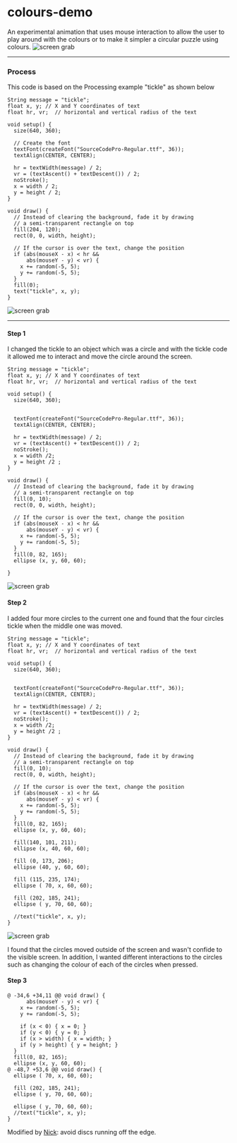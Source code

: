 # colours-demo

An experimental animation that uses mouse interaction to allow the user to play around with the colours or to make it simpler a circular puzzle using colours. 
![screen grab](https://github.com/Tat1/colours-demo/blob/master/Screen%20Shot%202017-11-30%20at%2014.28.42.png)

---

### Process

This code is based on the Processing example "tickle" as shown below 

```
String message = "tickle";
float x, y; // X and Y coordinates of text
float hr, vr;  // horizontal and vertical radius of the text

void setup() {
  size(640, 360);
  
  // Create the font
  textFont(createFont("SourceCodePro-Regular.ttf", 36));
  textAlign(CENTER, CENTER);
  
  hr = textWidth(message) / 2;
  vr = (textAscent() + textDescent()) / 2;
  noStroke();
  x = width / 2;
  y = height / 2;
}

void draw() {
  // Instead of clearing the background, fade it by drawing
  // a semi-transparent rectangle on top
  fill(204, 120);
  rect(0, 0, width, height);
  
  // If the cursor is over the text, change the position
  if (abs(mouseX - x) < hr &&
      abs(mouseY - y) < vr) {
    x += random(-5, 5);
    y += random(-5, 5);
  }
  fill(0);
  text("tickle", x, y);
}
```
![screen grab](https://github.com/Tat1/colours-demo/blob/master/Screen%20Shot%202017-12-07%20at%2011.24.39.png)

---

#### Step 1

I changed the tickle to an object which was a circle and with the tickle code it allowed me to interact and move the circle around the screen.
```
String message = "tickle";
float x, y; // X and Y coordinates of text
float hr, vr;  // horizontal and vertical radius of the text

void setup() {
  size(640, 360);
  
 
  textFont(createFont("SourceCodePro-Regular.ttf", 36));
  textAlign(CENTER, CENTER);
  
  hr = textWidth(message) / 2;
  vr = (textAscent() + textDescent()) / 2;
  noStroke();
  x = width /2;
  y = height /2 ;
}

void draw() {
  // Instead of clearing the background, fade it by drawing
  // a semi-transparent rectangle on top
  fill(0, 10);
  rect(0, 0, width, height);
  
  // If the cursor is over the text, change the position
  if (abs(mouseX - x) < hr &&
      abs(mouseY - y) < vr) {
    x += random(-5, 5);
    y += random(-5, 5);
  }
  fill(0, 82, 165);
  ellipse (x, y, 60, 60); 
  
}
```
![screen grab](https://github.com/Tat1/colours-demo/blob/master/Screen%20Shot%202017-12-07%20at%2012.18.17.png)

#### Step 2
I added four more circles to the current one and found that the four circles tickle when the middle one was moved.

```
String message = "tickle";
float x, y; // X and Y coordinates of text
float hr, vr;  // horizontal and vertical radius of the text

void setup() {
  size(640, 360);
  
 
  textFont(createFont("SourceCodePro-Regular.ttf", 36));
  textAlign(CENTER, CENTER);
  
  hr = textWidth(message) / 2;
  vr = (textAscent() + textDescent()) / 2;
  noStroke();
  x = width /2;
  y = height /2 ;
}

void draw() {
  // Instead of clearing the background, fade it by drawing
  // a semi-transparent rectangle on top
  fill(0, 10);
  rect(0, 0, width, height);
  
  // If the cursor is over the text, change the position
  if (abs(mouseX - x) < hr &&
      abs(mouseY - y) < vr) {
    x += random(-5, 5);
    y += random(-5, 5);
  }
  fill(0, 82, 165);
  ellipse (x, y, 60, 60); 
  
  fill(140, 101, 211);
  ellipse (x, 40, 60, 60);
 
  fill (0, 173, 206);
  ellipse (40, y, 60, 60);
  
  fill (115, 235, 174);
  ellipse ( 70, x, 60, 60);
  
  fill (202, 185, 241);
  ellipse ( y, 70, 60, 60);
  
  //text("tickle", x, y);
}
```
![screen grab](https://github.com/Tat1/colours-demo/blob/master/Screen%20Shot%202017-12-07%20at%2012.05.23.png)

I found that the circles moved outside of the screen and wasn't confide to the visible screen. In addition, I wanted different interactions to the circles such as changing the colour of each of the circles when pressed.

#### Step 3

```
@ -34,6 +34,11 @@ void draw() {
      abs(mouseY - y) < vr) {
    x += random(-5, 5);
    y += random(-5, 5);
    
    if (x < 0) { x = 0; }
    if (y < 0) { y = 0; }
    if (x > width) { x = width; }
    if (y > height) { y = height; }
  }
  fill(0, 82, 165);
  ellipse (x, y, 60, 60); 
@ -48,7 +53,6 @@ void draw() {
  ellipse ( 70, x, 60, 60);
  
  fill (202, 185, 241);
  ellipse ( y, 70, 60, 60);
  
  ellipse ( y, 70, 60, 60);  
  //text("tickle", x, y);
}
```

Modified by [Nick](https://github.com/cassiel): avoid discs running off the edge.



